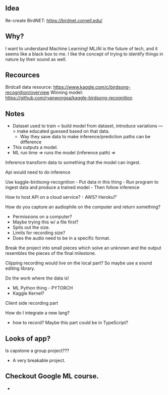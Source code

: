 

## Idea
Re-create BirdNET: https://birdnet.cornell.edu/

## Why?
I want to understand Machine Learning! ML/AI is the future of tech, and it seems like a black box to me. I like the concept of trying to identify things in nature by their sound as well.

## Recources
Birdcall data resource: https://www.kaggle.com/c/birdsong-recognition/overview
Winning model: https://github.com/ryanwongsa/kaggle-birdsong-recognition

## Notes
- Dataset used to train = build model from dataset, introduce variations —> make educated guessed based on that data. 
    - Way they save data to make inference/prediction paths can be difference 
- This outputs a model. 
- ML run time => runs the model (inference path) => 

Inference transform data to something that the model can ingest. 

Api would need to do inference

Use kaggle-birdsong-recognition 
    - Put data in this thing 
    - Run program to ingest data and produce a trained model 
    - Then follow inference

How to host API on a cloud service?
    - AWS? Heroku?’

How do you capture an audiophile on the computer and return something? 
- Permissions on a computer?
- Maybe trying this w/ a file first?
- Spits out the size. 
- Limits for recording size? 
- Does the audio need to be in a specific format.

Break the project into small pieces which solve an unknown and the output resembles the pieces of the final milestone. 


Clipping recording would live on the local part? So maybe use a sound editing library. 

Do the work where the data is!

- ML Python thing - PYTORCH
- Kaggle Kernel?

Client side recording part 
 

How do I integrate a new lang? 
- how to record? Maybe this part could be in TypeScript?

Looks of app? 
- 

Is capstone a group project??? 
- A very breakable project. 

Checkout Google ML course. 
- 
- 

